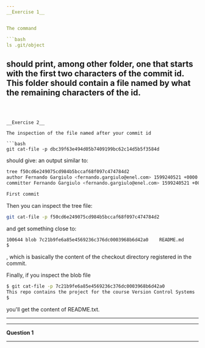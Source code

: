 ```yaml
---
__Exercise 1__


The command

```bash
ls .git/object
```

should print, among other folder, one that starts with the first two characters of the commit id.
This folder should contain a file named by what the remaining characters of the id.
---
```



__Exercise 2__

The inspection of the file named after your commit id

```bash
git cat-file -p dbc39f63e494d05b7409199bc62c14d5b5f3584d
```

should give: an output similar to:


```bash
tree f50cd6e249075cd984b5bccaf68f097c474784d2
author Fernando Gargiulo <fernando.gargiulo@enel.com> 1599240521 +0000
committer Fernando Gargiulo <fernando.gargiulo@enel.com> 1599240521 +0000

First commit

```

Then you can inspect the tree file:

```bash
git cat-file -p f50cd6e249075cd984b5bccaf68f097c474784d2
```
and get something close to:

```bash
100644 blob 7c21b9fe6a85e4569236c376dc0003968b6d42a0    README.md
$
```
, which is basically the content of the checkout directory registered in the commit.


Finally, if you inspect the blob file 

```bash
$ git cat-file -p 7c21b9fe6a85e4569236c376dc0003968b6d42a0
This repo contains the project for the course Version Control Systems
$
```

you'll get the content of README.txt.


---



---

__Question 1__



---